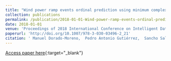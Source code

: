 ```yaml
---
title: "Wind power ramp events ordinal prediction using minimum complexity echo state networks"
collection: publications
permalink: /publication/2018-01-01-Wind-power-ramp-events-ordinal-prediction-using-minimum-complexity-echo-state-networks
date: 2018-01-01
venue: 'Proceedings of 2018 International Conference on Intelligent Data Engineering and Automated Learning (IDEAL2018)'
paperurl: 'http://doi.org/10.1007/978-3-030-03496-2_21'
citation: ' Manuel Dorado-Moreno,  Pedro Antonio Gutiérrez,  Sancho Salcedo-Sanz,  Luis Prieto,  César Hervás-Martínez, &quot;Wind power ramp events ordinal prediction using minimum complexity echo state networks.&quot; Proceedings of 2018 International Conference on Intelligent Data Engineering and Automated Learning (IDEAL2018), Vol. 11315, 2018, pp. 180-187.'
---
```

[Access paper here](http://doi.org/10.1007/978-3-030-03496-2_21){:target="_blank"}
